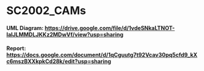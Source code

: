# SC2002_CAMs
#### UML Diagram: https://drive.google.com/file/d/1vdeSNkaLTNOT-IalJLMMDLJKKz2MDwVf/view?usp=sharing
#### Report: https://docs.google.com/document/d/1qCguutg7t92Vcav30pq5cfd9_kXc6mszBXXkpkCd28k/edit?usp=sharing
